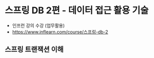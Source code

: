 # 스프링 DB 2편 - 데이터 접근 활용 기술
  * 인프런 강의 수강 (업무활용)
  * https://www.inflearn.com/course/스프링-db-2

## **스프링 트랜잭션 이해**
